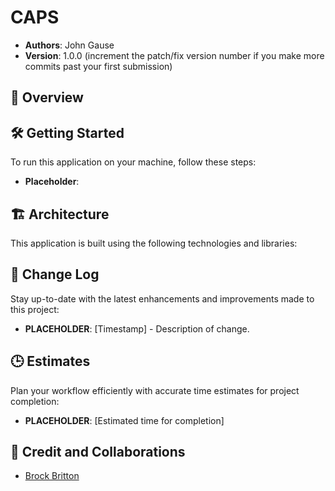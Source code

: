 # CAPS

- **Authors**: John Gause
- **Version**: 1.0.0 (increment the patch/fix version number if you make more commits past your first submission)

## 🚀 Overview



## 🛠️ Getting Started

To run this application on your machine, follow these steps:

- **Placeholder**:

## 🏗️ Architecture

This application is built using the following technologies and libraries:



## 🔄 Change Log

Stay up-to-date with the latest enhancements and improvements made to this project:

- **PLACEHOLDER**: [Timestamp] - Description of change.

## 🕒 Estimates

Plan your workflow efficiently with accurate time estimates for project completion:

- **PLACEHOLDER**: [Estimated time for completion]

## 🤝 Credit and Collaborations
- [Brock Britton](https://github.com/brockbritton)